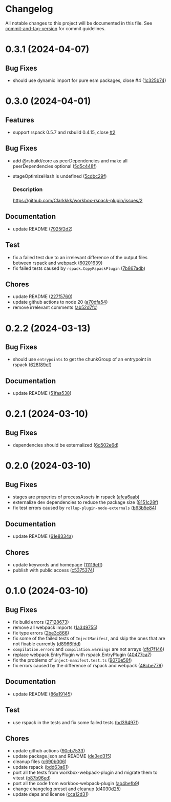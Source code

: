 # Changelog

All notable changes to this project will be documented in this file. See [commit-and-tag-version](https://github.com/absolute-version/commit-and-tag-version) for commit guidelines.

# 0.3.1    (2024-04-07)


## **Bug Fixes**

* should use dynamic import for pure esm packages, close #4 ([1c325b74](https://github.com/Clarkkkk/workbox-rspack-plugin/commit/1c325b7494cd244286b159a6315c71365aa54a74))



# 0.3.0    (2024-04-01)

## **Features**

* support rspack 0.5.7 and rsbuild 0.4.15, close [#2](https://github.com/Clarkkkk/workbox-rspack-plugin/issues/2)


## **Bug Fixes**

* add @rsbuild/core as peerDependencies and make all peerDependencies optional ([5d5c448f](https://github.com/Clarkkkk/workbox-rspack-plugin/commit/5d5c448f4dde65f07f34396c759868512787c0aa))
* stageOptimizeHash is undefined ([5cdbc29f](https://github.com/Clarkkkk/workbox-rspack-plugin/commit/5cdbc29f48e3ec29e3f061e8922f9e781e1695e8))
    
    ### **Description**
    
    https://github.com/Clarkkkk/workbox-rspack-plugin/issues/2
    

## **Documentation**

* update README ([7925f2d2](https://github.com/Clarkkkk/workbox-rspack-plugin/commit/7925f2d2fc5623c0e7de38495fcdd9a6839d6012))

## **Test**

* fix a failed test due to an irrelevant difference of the output files between rspack and webpack ([60201639](https://github.com/Clarkkkk/workbox-rspack-plugin/commit/60201639ac2876ba1ecd6c6f28d8f1b85371210d))
* fix failed tests caused by `rspack.CopyRspackPlugin` ([7b867adb](https://github.com/Clarkkkk/workbox-rspack-plugin/commit/7b867adb4601c808a5266e3a0d5e19b5cd6b8739))

## **Chores**

* update README ([227f5760](https://github.com/Clarkkkk/workbox-rspack-plugin/commit/227f57602de31493c6debf8d834dbbb3a224018e))
* update github actions to node 20 ([a70dfa54](https://github.com/Clarkkkk/workbox-rspack-plugin/commit/a70dfa54b21ea735ccae785d50157818f120981c))
* remove irrelevant comments ([ab52d7fc](https://github.com/Clarkkkk/workbox-rspack-plugin/commit/ab52d7fc8f60b7aeb10a2ed99a0373a3ca3af68f))



# 0.2.2    (2024-03-13)


## **Bug Fixes**

* should use `entrypoints` to get the chunkGroup of an entrypoint in rspack ([628f89cf](https://github.com/Clarkkkk/workbox-rspack-plugin/commit/628f89cfb49c557f9c5ee38bafff0e0e51196b7a))

## **Documentation**

* update README ([51faa538](https://github.com/Clarkkkk/workbox-rspack-plugin/commit/51faa538cf748e60e83bc0c44beedbaea69751e6))



# 0.2.1    (2024-03-10)


## **Bug Fixes**

* dependencies should be externalized ([6d502e6d](https://github.com/Clarkkkk/workbox-rspack-plugin/commit/6d502e6d1171b3ae7f07bef229102ce37d58b163))



# 0.2.0    (2024-03-10)


## **Bug Fixes**

* stages are properies of processAssets in rspack ([afea6aab](https://github.com/Clarkkkk/workbox-rspack-plugin/commit/afea6aab3b04f4ed6be335c395d2e616bfff1641))
* externalize dev dependencies to reduce the package size ([8151c28f](https://github.com/Clarkkkk/workbox-rspack-plugin/commit/8151c28f0a300aff6d1cf71f77d616c2d6170a47))
* fix test errors caused by `rollup-plugin-node-externals` ([b63b5e84](https://github.com/Clarkkkk/workbox-rspack-plugin/commit/b63b5e849c45ac321dc131ac06c7669e5639398c))

## **Documentation**

* update README ([61e8334a](https://github.com/Clarkkkk/workbox-rspack-plugin/commit/61e8334a8a063d51c0e841fac68aef9e954256fd))

## **Chores**

* update keywords and homepage ([11119eff](https://github.com/Clarkkkk/workbox-rspack-plugin/commit/11119eff3269d5eee12d1f76ecf5ee8329ccddcf))
* publish with public access ([c5375374](https://github.com/Clarkkkk/workbox-rspack-plugin/commit/c537537484d823867c0f08458b8c47f8d7113524))



# 0.1.0    (2024-03-10)


## **Bug Fixes**

* fix build errors ([27128673](https://github.com/Clarkkkk/workbox-rspack-plugin/commit/27128673c4ac06472e038f1c517190ca19ffefd5))
* remove all webpack imports ([1a349755](https://github.com/Clarkkkk/workbox-rspack-plugin/commit/1a349755e139efea39f70687f02e9ea756c25fec))
* fix type errors ([2be3c866](https://github.com/Clarkkkk/workbox-rspack-plugin/commit/2be3c8661182761e4a4068bc4f351cb091f1e3d7))
* fix some of the failed tests of `InjectManifest`, and skip the ones that are not fixable currently ([d8966fdd](https://github.com/Clarkkkk/workbox-rspack-plugin/commit/d8966fddc53ef43513aa1833d1d146392a5c564d))
* `compilation.errors` and `compilation.warnings` are not arrays ([dfd7f146](https://github.com/Clarkkkk/workbox-rspack-plugin/commit/dfd7f146cf78af6cd0c4c0d05d24a7dc9fdbe747))
* replace webpack.EntryPlugin with rspack.EntryPlugin ([40477ca7](https://github.com/Clarkkkk/workbox-rspack-plugin/commit/40477ca73527812391aa4723c86de7bdfcd2cc12))
* fix the problems of `inject-manifest.test.ts` ([9070e56f](https://github.com/Clarkkkk/workbox-rspack-plugin/commit/9070e56f2bc6fa92ed89c1d7060fa41e72e14ac7))
* fix errors caused by the difference of rspack and webpack ([48cbe779](https://github.com/Clarkkkk/workbox-rspack-plugin/commit/48cbe779436fb8f7b0c9c1e7c3e07118eb43b2ec))

## **Documentation**

* update README ([86a19145](https://github.com/Clarkkkk/workbox-rspack-plugin/commit/86a19145fe3403d13a57d840d9736ed658cb362c))

## **Test**

* use rspack in the tests and fix some failed tests ([bd39497f](https://github.com/Clarkkkk/workbox-rspack-plugin/commit/bd39497f9cd30c30c5e4810be6acd7ee2fcad8f9))

## **Chores**

* update github actions ([90cb7533](https://github.com/Clarkkkk/workbox-rspack-plugin/commit/90cb7533fcf9a77ab17df473a4d226795f1700bb))
* update package.json and README ([de3ed315](https://github.com/Clarkkkk/workbox-rspack-plugin/commit/de3ed315ec7291182ab0af37f72d776491da210e))
* cleanup files ([c690b006](https://github.com/Clarkkkk/workbox-rspack-plugin/commit/c690b006f4cf8ce658b85ee327e5e8fa292f5c51))
* update rspack ([bdd63a61](https://github.com/Clarkkkk/workbox-rspack-plugin/commit/bdd63a6127cfecc5bad1df1dbf1442daa29a0812))
* port all the tests from workbox-webpack-plugin and migrate them to vitest ([b87b96ed](https://github.com/Clarkkkk/workbox-rspack-plugin/commit/b87b96eda77cadf9a1ada5ef1f49b54a504141b6))
* port all the code from workbox-webpack-plugin ([ab4befb9](https://github.com/Clarkkkk/workbox-rspack-plugin/commit/ab4befb9355da05ec3d0b1c810ffc81c295fb5cf))
* change changelog preset and cleanup ([d4030d25](https://github.com/Clarkkkk/workbox-rspack-plugin/commit/d4030d2572586a9246c5e67118904780f0bb6f5d))
* update deps and license ([cca12d31](https://github.com/Clarkkkk/workbox-rspack-plugin/commit/cca12d3141a26e6940d8b0d1d1b101747dbb9069))
